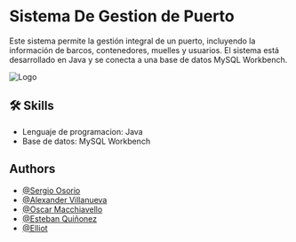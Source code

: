 
# Sistema De Gestion de Puerto

Este sistema permite la gestión integral de un puerto, incluyendo la información de barcos, contenedores, muelles y usuarios. El sistema está desarrollado en Java y se conecta a una base de datos MySQL Workbench.


![Logo]("imagen")


## 🛠 Skills
* Lenguaje de programacion: Java
* Base de datos: MySQL Workbench


## Authors

- [@Sergio Osorio](https://github.com/alexV2211)
- [@Alexander Villanueva](https://github.com/alexV2211)
- [@Oscar Macchiavello](https://github.com/OscarMacchiavello)
- [@Esteban Quiñonez](https://github.com/EstebanQuinonez)
- [@Elliot](https://github.com/ElliotJs17)

